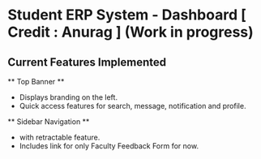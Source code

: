 # Student ERP System - Dashboard [ Credit : Anurag ] (Work in progress)

## Current Features Implemented

** Top Banner **
- Displays branding on the left.
- Quick access features for search, message, notification and profile.

** Sidebar Navigation **
- with retractable feature.
- Includes link for only Faculty Feedback Form for now.